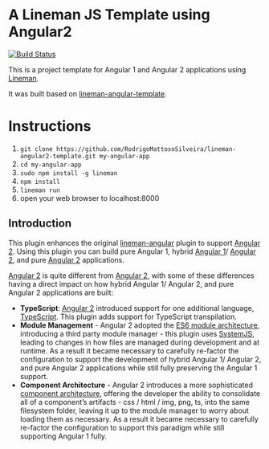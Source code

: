 # A Lineman JS Template using Angular2

[![Build Status](https://travis-ci.org/linemanjs/lineman-angular-template.png?branch=master)](https://travis-ci.org/linemanjs/lineman-angular-template)

This is a project template for Angular 1 and Angular 2 applications using [Lineman](http://www.linemanjs.com). 

It was built based on [lineman-angular-template](https://github.com/linemanjs/lineman-angular-template).

# Instructions

1. `git clone https://github.com/RodrigoMattosoSilveira/lineman-angular2-template.git my-angular-app`
2. `cd my-angular-app`
3. `sudo npm install -g lineman`
4. `npm install`
5. `lineman run`
6. open your web browser to localhost:8000

## Introduction
This plugin enhances the original  [lineman-angular](https://github.com/linemanjs/lineman-angular) plugin to support [Angular 2](https://angular.io/). Using this plugin you can build pure Angular 1, hybrid [Angular 1](https://angularjs.org/)/ [Angular 2](https://angular.io/), and pure [Angular 2](https://angular.io/) applications.

[Angular 2](https://angular.io/) is quite different from [Angular 2](https://angular.io/), with some of these differences having a direct impact on how hybrid Angular 1/ Angular 2, and pure Angular 2 applications are built:

* **TypeScript**: [Angular 2](https://angular.io/) introduced support for one additional language, [TypeScript](https://www.typescriptlang.org/). This plugin adds support for TypeScript transpilation.
* **Module Management** - Angular 2 adopted the [ES6 module architecture](http://exploringjs.com/es6/ch_modules.html), introducing a third party module manager - this plugin uses [SystemJS](https://github.com/systemjs/systemjs), leading to changes in how files are managed during development and at runtime. As a result it became necessary to carefully re-factor the configuration to support the development of hybrid Angular 1/ Angular 2, and pure Angular 2 applications while still fully preserving the Angular 1 support.
* **Component Architecture** - Angular 2 introduces a more sophisticated [component architecture](https://angular.io/docs/ts/latest/guide/architecture.html), offering the developer the ability to consolidate all of a component’s artifacts - css / html / img, png, ts, into the same filesystem folder, leaving it up to the module manager to worry about loading them as necessary. As a result it became necessary to carefully re-factor the configuration to support this paradigm while still supporting Angular 1 fully.
